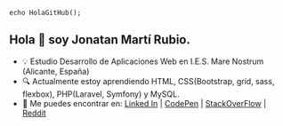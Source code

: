 `echo HolaGitHub();`
## Hola 👋 soy Jonatan Martí Rubio.

<!--**jonatanmartirubio/jonatanmartirubio** is a ✨ _special_ ✨ repository because its `README.md` (this file) appears on your GitHub profile.-->

- :bulb: Estudio Desarrollo de Aplicaciones Web en I.E.S. Mare Nostrum (Alicante, España)
- :mag: Actualmente estoy aprendiendo HTML, CSS(Bootstrap, grid, sass, flexbox), PHP(Laravel, Symfony) y MySQL.
- :speech_balloon: Me puedes encontrar en: [Linked In][Linked In] | [CodePen][CodePen] | [StackOverFlow][SOF] | [Reddit][Reddit]



[Reddit]: https://www.reddit.com/user/Unan95
[CodePen]: https://codepen.io/jonatanmartirubio
[Linked In]: https://linkedin.com/in/jonatan-marti-rubio
[SOF]: https://stackoverflow.com/users/13738619/jonatan-mart%c3%ad-rubio
